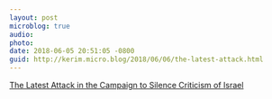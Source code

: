 ```yaml
---
layout: post
microblog: true
audio: 
photo: 
date: 2018-06-05 20:51:05 -0800
guid: http://kerim.micro.blog/2018/06/06/the-latest-attack.html
---
```

[The Latest Attack in the Campaign to Silence Criticism of Israel](http://www.aclu.org/blog/free-speech/rights-protesters/latest-attack-campaign-silence-criticism-israel)
